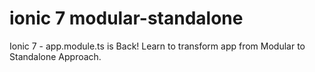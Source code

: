 # ionic 7 modular-standalone
 Ionic 7 - app.module.ts is Back! Learn to transform app from Modular to Standalone Approach.
